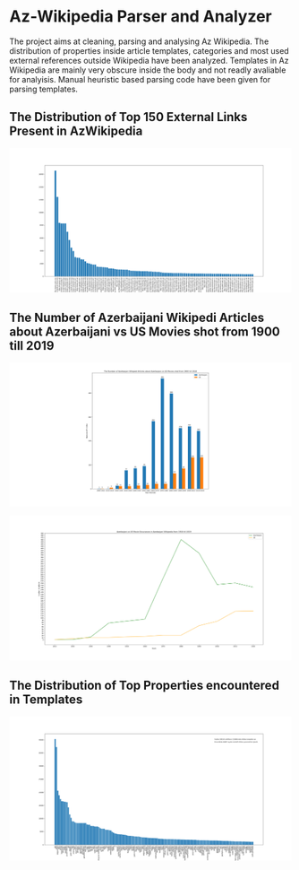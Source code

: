 # Az-Wikipedia Parser and Analyzer
The project aims at cleaning, parsing and analysing Az Wikipedia.  The distribution of properties inside article templates, categories and most used external references outside Wikipedia have been analyzed. Templates in Az Wikipedia are mainly very obscure inside the body and not readly avaliable for analyisis. Manual heuristic based parsing code have been given for parsing templates.

## The Distribution of Top 150 External Links Present in AzWikipedia 
![plot](./images/external_links_distribution.png)

## The Number of Azerbaijani Wikipedi Articles about Azerbaijani vs US Movies shot from 1900 till 2019
![plot](./images/az-usa-movies-wikipedia-bar-plot.png)

![plot](./images/az-usa-movie-occurances-wikipedia.png)

## The Distribution of Top Properties encountered in Templates
![plot](./images/all_property_useage_distribution_with_counts.png)

